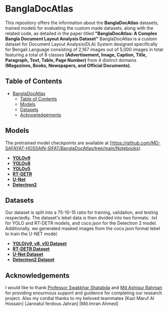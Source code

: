 # BanglaDocAtlas

This repository offers the information about the **BanglaDocAtlas** datasets, trained models for evaluating the custom made datasets, along with the related code, as detailed in the paper titled **"BanglaDocAtlas: A Complex Bangla Document Layout Analysis Dataset"**
BanglaDocAtlas is a custom dataset for Document Layout Analysis(DLA) System designed specifically for Bengali Language consisting of 2,167 images out of 5,000 images in total featuring a total of 8 classes **(Advertisement, Image, Caption, Title, Paragraph, Text, Table, Page Number)** from 4 distinct domains **(Magazines, Books, Newspapers, and Official Documents)**.

## Table of Contents

- [BanglaDocAtlas](#BanglaDocAtlas)
  - [Table of Contents](#table-of-contents)
  - [Models](#models)
  - [Datasets](#datasets)
  - [Acknowledgements](#acknowledgements)

## Models

The pretrained model checkpoints are available at [https://github.com/MD-SAFAYAT-HOSSAIN-SIFAT/BanglaDocAtlas/tree/main/Notebooks).

- [**YOLOv9**](https://github.com/MD-SAFAYAT-HOSSAIN-SIFAT/BanglaDocAtlas/blob/main/Notebooks/YOLO/V9/yolov9-fydp-document-layout-analysis.ipynb)
- [**YOLOv8**](https://github.com/MD-SAFAYAT-HOSSAIN-SIFAT/BanglaDocAtlas/blob/main/Notebooks/YOLO/V8/yolov8-fydp-document-layout-analysis.ipynb)
- [**YOLOv5**](https://github.com/MD-SAFAYAT-HOSSAIN-SIFAT/BanglaDocAtlas/blob/main/Notebooks/YOLO/V5/yolov5-fydp-document-layout-analysis.ipynb)
- [**RT-DETR**](https://github.com/MD-SAFAYAT-HOSSAIN-SIFAT/BanglaDocAtlas/blob/main/Notebooks/RT-DETR/rt-detr-fydp-document-layout-analysis.ipynb)
- [**U-Net**](https://github.com/MD-SAFAYAT-HOSSAIN-SIFAT/BanglaDocAtlas/blob/main/Notebooks/U_NET/u-net-document-layout-analysis.ipynb)
- [**Detectron2**](https://github.com/MD-SAFAYAT-HOSSAIN-SIFAT/BanglaDocAtlas/blob/main/Notebooks/DETECTRON2/detectron2-fydp-document-layout-analysis.ipynb)


## Datasets

Our dataset is split into a 75-10-15 ratio for training, validation, and testing respectedly. The dataset's lebel data is then divided into two formats: .txt for YOLO and RT-DETR models, and coco.json for the Detectron 2 model. Additionally, we generated masked images from the coco.json format lebel to train the U-NET model.

- [**YOLO(v9, v8, v5) Dataset**](https://github.com/MD-SAFAYAT-HOSSAIN-SIFAT/BanglaDocAtlas/tree/main/Dataset/YOLO(v5__v8__v9))
- [**RT-DETR Dataset**](https://github.com/MD-SAFAYAT-HOSSAIN-SIFAT/BanglaDocAtlas/tree/main/Dataset/RT_DETR)
- [**U-Net Dataset**](https://github.com/MD-SAFAYAT-HOSSAIN-SIFAT/BanglaDocAtlas/tree/main/Dataset/U_NET)
- [**Detectron2 Dataset**](https://github.com/MD-SAFAYAT-HOSSAIN-SIFAT/BanglaDocAtlas/tree/main/Dataset/DETECTRON2)

  
## Acknowledgements

I would like to thank [Professor Swakkhar Shatabda](https://scholar.google.com/citations?hl=en&user=2DhrWFgAAAAJ&view_op=list_works&sortby=pubdate) and [Md Ashiqur Rahman](https://scholar.google.com/citations?user=ujAbMnwAAAAJ&hl=en) for providing enourmous support and guidence for completing our research project. Also my cordial thanks to my beloved teammates [Kazi Maruf Al Hossain] [Jannatul ferdous Jahran] [Md.Imran Ahmed]

